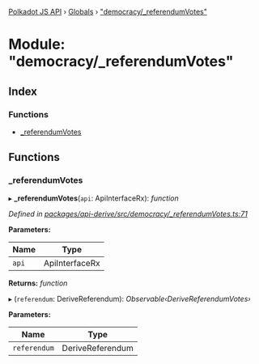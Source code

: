 [Polkadot JS API](../README.md) › [Globals](../globals.md) › ["democracy/_referendumVotes"](_democracy__referendumvotes_.md)

# Module: "democracy/_referendumVotes"

## Index

### Functions

* [_referendumVotes](_democracy__referendumvotes_.md#_referendumvotes)

## Functions

###  _referendumVotes

▸ **_referendumVotes**(`api`: ApiInterfaceRx): *function*

*Defined in [packages/api-derive/src/democracy/_referendumVotes.ts:71](https://github.com/polkadot-js/api/blob/2e83d92adc/packages/api-derive/src/democracy/_referendumVotes.ts#L71)*

**Parameters:**

Name | Type |
------ | ------ |
`api` | ApiInterfaceRx |

**Returns:** *function*

▸ (`referendum`: DeriveReferendum): *Observable‹DeriveReferendumVotes›*

**Parameters:**

Name | Type |
------ | ------ |
`referendum` | DeriveReferendum |
